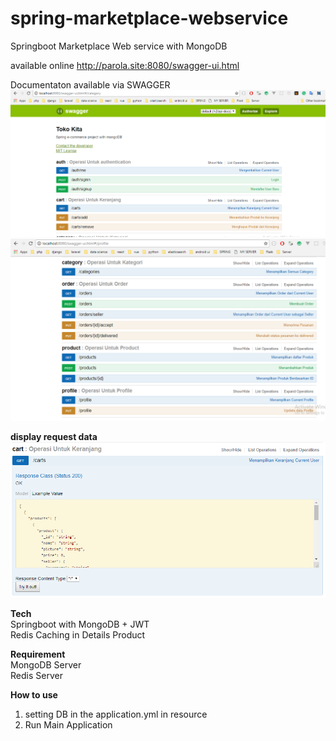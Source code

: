 # spring-marketplace-webservice
Springboot Marketplace Web service with MongoDB

available online http://parola.site:8080/swagger-ui.html

Documentaton available via SWAGGER
![Alt Text](ss1.PNG)
![Alt Text](ss2.PNG)

**display request data** <br>
![Alt Text](ss3.PNG)

**Tech** <br>
Springboot with MongoDB + JWT<br>
Redis Caching in Details Product 

**Requirement** <br>
MongoDB Server <br>
Redis Server

**How to use** <br>
1. setting DB in the application.yml in resource
2. Run Main Application
